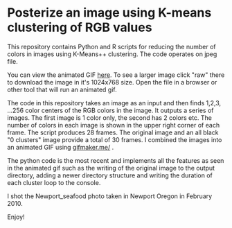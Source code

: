 Posterize an image using K-means clustering of RGB values
====================================

This repository contains Python and R scripts for reducing the number of colors in images using K-Means++ clustering.  The code operates on jpeg file.

You can view the animated GIF [here](image_output_files/Newport_seafood_k_means++_cluster_animated.gif).  To see a larger image click "raw" there to download the image in it's 1024x768 size.  Open the file in a browser or other tool that will run an animated gif.

The code in this repository takes an image as an input and then finds 1,2,3, ...256 color centers of the RGB colors in the image.  It outputs a series of images. The first image is 1 color only, the second has 2 colors etc.  The number of colors in each image is shown in the upper right corner of each frame.  The script produces 28 frames.  The original image and an all black "0 clusters" image provide a total of 30 frames.  I combined the images into an animated GIF using <a href="http://gifmaker.me/" rel="nofollow">gifmaker.me/</a> .

The python code is the most recent and implements all the features as seen in the animated gif such as the writing of the original image to the output directory, adding a newer directory structure and writing the duration of each cluster loop to the console.

I shot the Newport_seafood photo taken in Newport Oregon in February 2010.

Enjoy!

